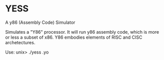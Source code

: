 YESS
====

A y86 (Assembly Code) Simulator

Simulates a "Y86" processor. It will run y86 assembly code, which is more or
less a subset of x86. Y86 embodies elements of RISC and CISC archetectures.


Use:
unix> ./yess <filename>.yo

